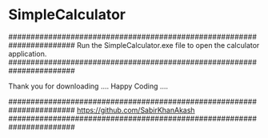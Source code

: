 # SimpleCalculator
 #######################################################################
Run the SimpleCalculator.exe file to open the calculator application.
#######################################################################

Thank you for downloading ....
Happy Coding .... 

#######################################################################
https://github.com/SabirKhanAkash
#######################################################################
